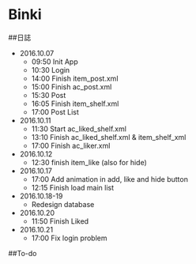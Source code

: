 # Binki
##日誌
- 2016.10.07
    - 09:50 Init App
    - 10:30 Login
    - 14:00 Finish item_post.xml
    - 15:00 Finish ac_post.xml
    - 15:30 Post
    - 16:05 Finish item_shelf.xml
    - 17:00 Post List
- 2016.10.11
    - 11:30 Start ac_liked_shelf.xml
    - 13:10 Finish ac_liked_shelf.xml & item_shelf_xml
    - 17:00 Finish ac_liker.xml
- 2016.10.12
    - 12:30 finish item_like (also for hide)
- 2016.10.17
    - 17:00 Add animation in add, like and hide button
    - 12:15 Finish load main list
- 2016.10.18-19
    - Redesign database
- 2016.10.20
    - 11:50 Finish Liked
- 2016.10.21
    - 17:00 Fix login problem



##To-do
    